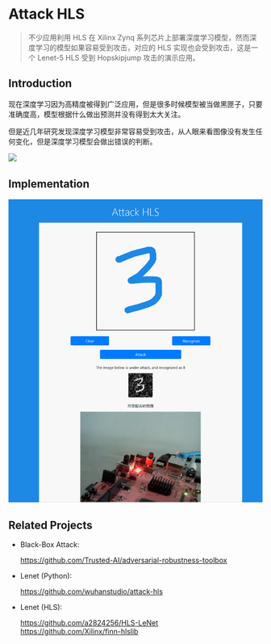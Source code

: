 Attack HLS
====

> 不少应用利用 HLS 在 Xilinx Zynq 系列芯片上部署深度学习模型，然而深度学习的模型如果容易受到攻击，对应的 HLS 实现也会受到攻击，这是一个 Lenet-5 HLS 受到 Hopskipjump 攻击的演示应用。

## Introduction

现在深度学习因为高精度被得到广泛应用，但是很多时候模型被当做黑匣子，只要准确度高，模型根据什么做出预测并没有得到太大关注。

但是近几年研究发现深度学习模型非常容易受到攻击，从人眼来看图像没有发生任何变化，但是深度学习模型会做出错误的判断。

![](https://xilinx-1252843818.cos.ap-nanjing.myqcloud.com/panda.png)

## Implementation

![](./demo.png)

## Related Projects

- Black-Box Attack:

    https://github.com/Trusted-AI/adversarial-robustness-toolbox

- Lenet (Python):

    https://github.com/wuhanstudio/attack-hls

- Lenet (HLS):

    https://github.com/a2824256/HLS-LeNet  
https://github.com/Xilinx/finn-hlslib